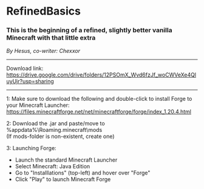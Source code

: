# RefinedBasics

### This is the beginning of a refined, slightly better vanilla Minecraft with that little extra

_By Hesus, co-writer: Chexxor_

---
Download link: https://drive.google.com/drive/folders/12PSOmX_Wvd6fzJf_woCWVeXe4QluyUjr?usp=sharing
___

1: Make sure to download the following and double-click to install Forge to your Minecraft Launcher:
https://files.minecraftforge.net/net/minecraftforge/forge/index_1.20.4.html

2: Download the .jar and paste/move to %appdata%\Roaming\.minecraft\mods\
(If mods-folder is non-existent, create one)

3: Launching Forge:
- Launch the standard Minecraft Launcher
- Select Minecraft: Java Edition
- Go to "Installlations" (top-left) and hover over "Forge"
- Click "Play" to launch Minecraft Forge